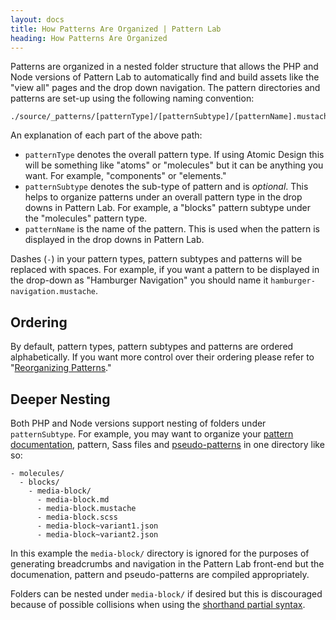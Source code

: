 ```yaml
---
layout: docs
title: How Patterns Are Organized | Pattern Lab
heading: How Patterns Are Organized   
---
```


Patterns are organized in a nested folder structure that allows the PHP and Node versions of Pattern Lab to automatically find and build assets like the "view all" pages and the drop down navigation. The pattern directories and patterns are set-up using the following naming convention:

```
./source/_patterns/[patternType]/[patternSubtype]/[patternName].mustache
```

An explanation of each part of the above path:

* `patternType` denotes the overall pattern type. If using Atomic Design this will be something like "atoms" or "molecules" but it can be anything you want. For example, "components" or "elements."
* `patternSubtype` denotes the sub-type of pattern and is _optional_. This helps to organize patterns under an overall pattern type in the drop downs in Pattern Lab. For example, a "blocks" pattern subtype under the "molecules" pattern type.
* `patternName` is the name of the pattern. This is used when the pattern is displayed in the drop downs in Pattern Lab.

Dashes (`-`) in your pattern types, pattern subtypes and patterns will be replaced with spaces. For example, if you want a pattern to be displayed in the drop-down as "Hamburger Navigation" you should name it `hamburger-navigation.mustache`.

## Ordering

By default, pattern types, pattern subtypes and patterns are ordered alphabetically. If you want more control over their ordering please refer to "[Reorganizing Patterns](/docs/pattern-reorganizing.html)."

## Deeper Nesting

Both PHP and Node versions support nesting of folders under `patternSubtype`. For example, you may want to organize your [pattern documentation](/docs/pattern-documenting.html), pattern, Sass files and [pseudo-patterns](/docs/pattern-pseudo-patterns.html) in one directory like so:

    - molecules/
      - blocks/
        - media-block/
          - media-block.md
          - media-block.mustache
          - media-block.scss
          - media-block~variant1.json
          - media-block~variant2.json

In this example the `media-block/` directory is ignored for the purposes of generating breadcrumbs and navigation in the Pattern Lab front-end but the documenation, pattern and pseudo-patterns are compiled appropriately.

Folders can be nested under `media-block/` if desired but this is discouraged because of possible collisions when using the [shorthand partial syntax](http://patternlab.io/docs/pattern-including.html).
